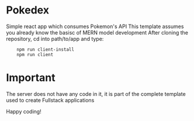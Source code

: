 # Pokedex
Simple react app which consumes Pokemon's API
This template assumes you already know the basisc of MERN model development
After cloning the repository, cd into path/to/app and type:
```
    npm run client-install
    npm run client
```

# Important
The server does not have any code in it, it is part of the complete template used to create Fullstack applications


Happy coding!
